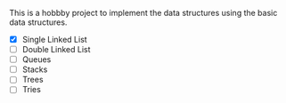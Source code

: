 This is a hobbby project to implement the data structures using the basic data structures. 
- [x] Single Linked List
- [ ] Double Linked List
- [ ] Queues
- [ ] Stacks
- [ ] Trees
- [ ] Tries
